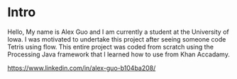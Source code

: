 # Intro
Hello, My name is Alex Guo and I am currently a student at the University of Iowa. I was motivated to undertake this project after seeing someone code Tetris 
using flow. This entire project was coded from scratch using the Processing Java framework that I learned how to use from Khan Accadamy. 

https://www.linkedin.com/in/alex-guo-b104ba208/
